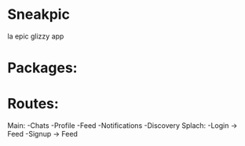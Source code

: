 # Sneakpic
la epic glizzy app
# Packages:

# Routes:
Main:
  -Chats
  -Profile
  -Feed
  -Notifications
  -Discovery
Splach:
  -Login -> Feed
  -Signup -> Feed

  
